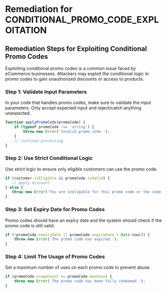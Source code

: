 # Remediation for CONDITIONAL_PROMO_CODE_EXPLOITATION

## Remediation Steps for Exploiting Conditional Promo Codes

Exploiting conditional promo codes is a common issue faced by eCommerce businesses. Attackers may exploit the conditional logic in promo codes to gain unauthorized discounts or access to products. 

### Step 1: Validate Input Parameters
In your code that handles promo codes, make sure to validate the input parameters. Only accept expected input and reject/catch anything unexpected.

```javascript
function applyPromoCode(promoCode) {
    if (typeof promoCode !== 'string') {
        throw new Error('Invalid promo code.');
    }
    // continue processing
}
```

### Step 2: Use Strict Conditional Logic
Use strict logic to ensure only eligible customers can use the promo code.

```javascript
if (customer.isEligible && promoCode.isValid) {
   // Apply discount
} else {
   throw new Error('You are ineligible for this promo code or the code has expired.');
}
```

### Step 3: Set Expiry Date for Promo Codes
Promo codes should have an expiry date and the system should check if the promo code is still valid.

```javascript
if (!promoCode.expiryDate || promoCode.expiryDate < Date.now()) {
    throw new Error('The promo code has expired.');
}
```

### Step 4: Limit The Usage of Promo Codes
Set a maximum number of uses on each promo code to prevent abuse.

```javascript
if (promoCode.usageCount >= promoCode.maxUses) {
    throw new Error('The promo code has been fully redeemed.');
}
```